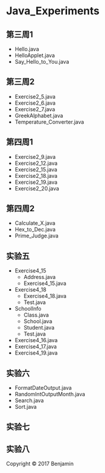 # Java_Experiments

## 第三周1
- Hello.java
- HelloApplet.java
- Say_Hello_to_You.java

## 第三周2
- Exercise2_5.java
- Exercise2_6.java
- Exercise2_7.java
- GreekAlphabet.java
- Temperature_Converter.java
  
## 第四周1
- Exercise2_9.java
- Exercise2_12.java
- Exercise2_15.java
- Exercise2_18.java
- Exercise2_19.java
- Exercise2_20.java

## 第四周2
- Calculate_X.java
- Hex_to_Dec.java
- Prime_Judge.java

## 实验五
- Exercise4_15
  - Address.java
  - Exercise4_15.java
- Exercise4_18
  - Exercise4_18.java
  - Test.java
- SchoolInfo
  - Class.java
  - School.java
  - Student.java
  - Test.java
- Exercise4_16.java
- Exercise4_17.java
- Exercise4_19.java

## 实验六
- FormatDateOutput.java
- RandomIntOutputMonth.java
- Search.java
- Sort.java

## 实验七

## 实验八

Copyright &copy; 2017 Benjamin
